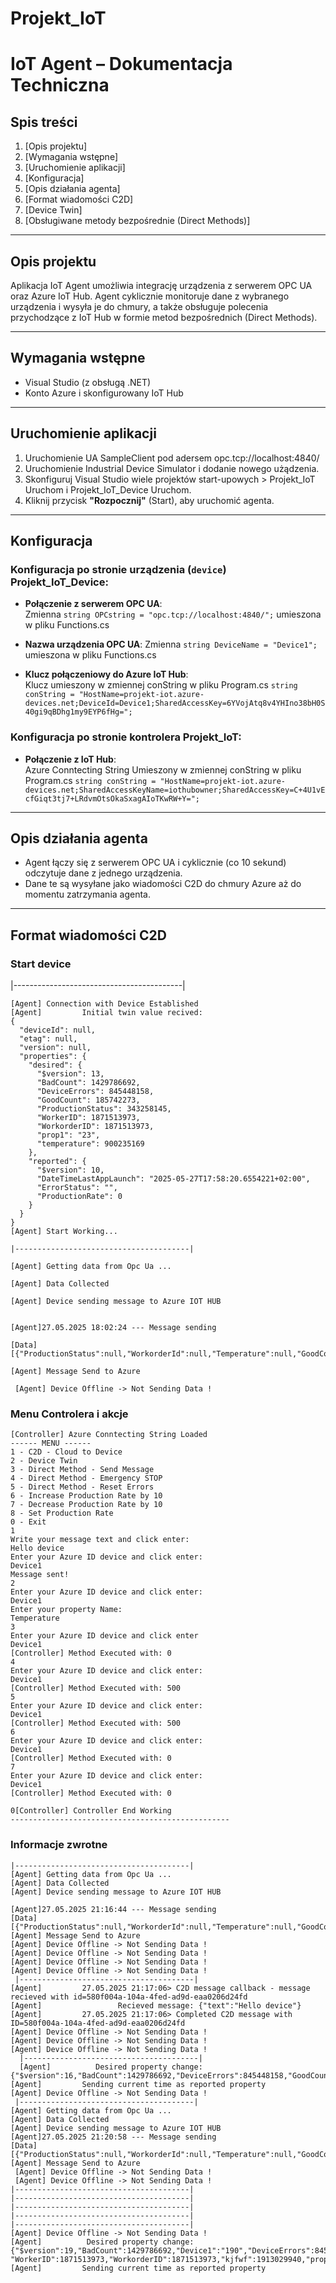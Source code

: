 # Projekt_IoT
# IoT Agent – Dokumentacja Techniczna

## Spis treści

1. [Opis projektu]
2. [Wymagania wstępne] 
3. [Uruchomienie aplikacji]  
4. [Konfiguracja]
5. [Opis działania agenta]
6. [Format wiadomości C2D]
7. [Device Twin]
8. [Obsługiwane metody bezpośrednie (Direct Methods)]

---

## Opis projektu

Aplikacja IoT Agent umożliwia integrację urządzenia z serwerem OPC UA oraz Azure IoT Hub. Agent cyklicznie monitoruje dane z wybranego urządzenia i wysyła je do chmury, a także obsługuje polecenia przychodzące z IoT Hub w formie metod bezpośrednich (Direct Methods).

---

## Wymagania wstępne

- Visual Studio (z obsługą .NET)
- Konto Azure i skonfigurowany IoT Hub

---

## Uruchomienie aplikacji

1. Uruchomienie UA SampleClient pod adersem opc.tcp://localhost:4840/
2. Uruchomienie Industrial Device Simulator i dodanie nowego użądzenia.
3. Skonfiguruj  Visual Studio wiele projektów start-upowych > Projekt_IoT Uruchom i Projekt_IoT_Device Uruchom.
4. Kliknij przycisk **"Rozpocznij"** (Start), aby uruchomić agenta.

---

## Konfiguracja

### Konfiguracja po stronie urządzenia (`device`) Projekt_IoT_Device:

- **Połączenie z serwerem OPC UA**:  
  Zmienna `string OPCstring = "opc.tcp://localhost:4840/";` umieszona w pliku Functions.cs

- **Nazwa urządzenia OPC UA**:
  Zmienna `string DeviceName = "Device1";` umieszona w pliku Functions.cs

- **Klucz połączeniowy do Azure IoT Hub**:  
  Klucz umieszony w zmiennej conString w pliku Program.cs
  `string conString = "HostName=projekt-iot.azure-devices.net;DeviceId=Device1;SharedAccessKey=6YVojAtq8v4YHIno38bH0S40gi9qBDhg1my9EYP6fHg=";`

### Konfiguracja po stronie kontrolera Projekt_IoT:

- **Połączenie z IoT Hub**:  
    Azure Conntecting String Umieszony w zmiennej conString w pliku Program.cs
  `string conString = "HostName=projekt-iot.azure-devices.net;SharedAccessKeyName=iothubowner;SharedAccessKey=C+4U1vEcfGiqt3tj7+LRdvmOtsOkaSxagAIoTKwRW+Y=";`

---

## Opis działania agenta

- Agent łączy się z serwerem OPC UA i cyklicznie (co 10 sekund) odczytuje dane z jednego urządzenia.
- Dane te są wysyłane jako wiadomości C2D do chmury Azure aż do momentu zatrzymania agenta.

---

## Format wiadomości C2D
### Start device

|------------------------------------------|
```[Agent] Azure Conntecting String Loaded
[Agent] Connection with Device Established
[Agent]         Initial twin value recived:
{
  "deviceId": null,
  "etag": null,
  "version": null,
  "properties": {
    "desired": {
      "$version": 13,
      "BadCount": 1429786692,
      "DeviceErrors": 845448158,
      "GoodCount": 185742273,
      "ProductionStatus": 343258145,
      "WorkerID": 1871513973,
      "WorkorderID": 1871513973,
      "prop1": "23",
      "temperature": 900235169
    },
    "reported": {
      "$version": 10,
      "DateTimeLastAppLaunch": "2025-05-27T17:58:20.6554221+02:00",
      "ErrorStatus": "",
      "ProductionRate": 0
    }
  }
}
[Agent] Start Working...

|---------------------------------------|

[Agent] Getting data from Opc Ua ...

[Agent] Data Collected

[Agent] Device sending message to Azure IOT HUB


[Agent]27.05.2025 18:02:24 --- Message sending

[Data] [{"ProductionStatus":null,"WorkorderId":null,"Temperature":null,"GoodCount":null,"BadCount":null,"ProductionRate":null}]

[Agent] Message Send to Azure
 
 [Agent] Device Offline -> Not Sending Data !
```
### Menu Controlera i akcje
```
[Controller] Azure Conntecting String Loaded
------ MENU ------
1 - C2D - Cloud to Device
2 - Device Twin                                                                                                       
3 - Direct Method - Send Message                                                                                        
4 - Direct Method - Emergency STOP                                                                                      
5 - Direct Method - Reset Errors                                                                                        
6 - Increase Production Rate by 10                                                                                      
7 - Decrease Production Rate by 10                                                                                      
8 - Set Production Rate                                                                                                 
0 - Exit                                                                                                          
1                                                                                                                       
Write your message text and click enter:                                                                               
Hello device                                                                                                            
Enter your Azure ID device and click enter:                                                                            
Device1                                                                                                                 
Message sent! 
2
Enter your Azure ID device and click enter:
Device1
Enter your property Name:
Temperature
3                                                                                                                      
Enter your Azure ID device and click enter                                                                              
Device1                                                                                                                 
[Controller] Method Executed with: 0 
4
Enter your Azure ID device and click enter:
Device1
[Controller] Method Executed with: 500
5
Enter your Azure ID device and click enter:
Device1
[Controller] Method Executed with: 500
6
Enter your Azure ID device and click enter:
Device1
[Controller] Method Executed with: 0
7
Enter your Azure ID device and click enter:
Device1
[Controller] Method Executed with: 0

0[Controller] Controller End Working
-------------------------------------------------
```
### Informacje zwrotne 
```
|---------------------------------------|
[Agent] Getting data from Opc Ua ...
[Agent] Data Collected
[Agent] Device sending message to Azure IOT HUB

[Agent]27.05.2025 21:16:44 --- Message sending
[Data] [{"ProductionStatus":null,"WorkorderId":null,"Temperature":null,"GoodCount":null,"BadCount":null,"ProductionRate":null}]
[Agent] Message Send to Azure
[Agent] Device Offline -> Not Sending Data !
[Agent] Device Offline -> Not Sending Data !
[Agent] Device Offline -> Not Sending Data !
[Agent] Device Offline -> Not Sending Data !
 |---------------------------------------|
[Agent]         27.05.2025 21:17:06> C2D message callback - message recieved with id=580f004a-104a-4fed-ad9d-eaa0206d24fd
[Agent]                 Recieved message: {"text":"Hello device"}
[Agent]         27.05.2025 21:17:06> Completed C2D message with ID=580f004a-104a-4fed-ad9d-eaa0206d24fd
[Agent] Device Offline -> Not Sending Data !
[Agent] Device Offline -> Not Sending Data !
[Agent] Device Offline -> Not Sending Data !
  |---------------------------------------|
  [Agent]          Desired property change:
{"$version":16,"BadCount":1429786692,"DeviceErrors":845448158,"GoodCount":185742273,"ProductionStatus":343258145,"Temperature":1436428444,"WorkerID":1871513973,"WorkorderID":1871513973,"prop1":691424510,"temperature":900235169}
[Agent]         Sending current time as reported property
[Agent] Device Offline -> Not Sending Data !
 |---------------------------------------|
[Agent] Getting data from Opc Ua ...
[Agent] Data Collected
[Agent] Device sending message to Azure IOT HUB
[Agent]27.05.2025 21:20:58 --- Message sending
[Data] [{"ProductionStatus":null,"WorkorderId":null,"Temperature":null,"GoodCount":null,"BadCount":null,"ProductionRate":null}]
[Agent] Message Send to Azure
 [Agent] Device Offline -> Not Sending Data !
 [Agent] Device Offline -> Not Sending Data !
|---------------------------------------|
|---------------------------------------|
|---------------------------------------|
|---------------------------------------|
|---------------------------------------|
[Agent] Device Offline -> Not Sending Data !                                                                           
[Agent]          Desired property change:                                                                                        
{"$version":19,"BadCount":1429786692,"Device1":"190","DeviceErrors":845448158,"GoodCount":185742273,"KlockiLego":"190","ProductionStatus":343258145,"Temperature":1436428444,
"WorkerID":1871513973,"WorkorderID":1871513973,"kjfwf":1913029940,"prop1":691424510,"temperature":900235169}                                                                 
[Agent]         Sending current time as reported property
```
